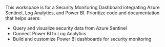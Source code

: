 <!-- Use this file to provide workspace-specific custom instructions to Copilot. For more details, visit https://code.visualstudio.com/docs/copilot/copilot-customization#_use-a-githubcopilotinstructionsmd-file -->

This workspace is for a Security Monitoring Dashboard integrating Azure Sentinel, Log Analytics, and Power BI. Prioritize code and documentation that helps users:
- Query and visualize security data from Azure Sentinel
- Connect Power BI to Log Analytics
- Build and customize Power BI dashboards for security monitoring
